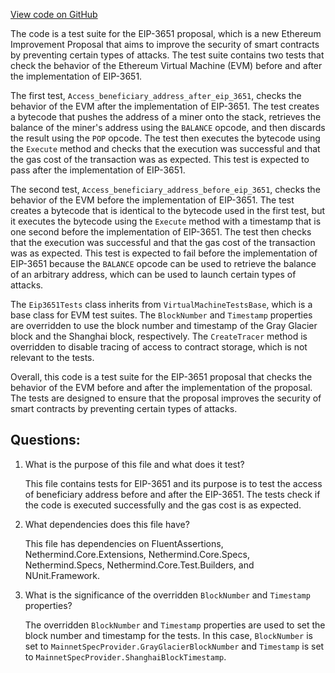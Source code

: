 [View code on GitHub](https://github.com/NethermindEth/nethermind/src/Nethermind/Nethermind.Evm.Test/Eip3651Tests.cs)

The code is a test suite for the EIP-3651 proposal, which is a new Ethereum Improvement Proposal that aims to improve the security of smart contracts by preventing certain types of attacks. The test suite contains two tests that check the behavior of the Ethereum Virtual Machine (EVM) before and after the implementation of EIP-3651.

The first test, `Access_beneficiary_address_after_eip_3651`, checks the behavior of the EVM after the implementation of EIP-3651. The test creates a bytecode that pushes the address of a miner onto the stack, retrieves the balance of the miner's address using the `BALANCE` opcode, and then discards the result using the `POP` opcode. The test then executes the bytecode using the `Execute` method and checks that the execution was successful and that the gas cost of the transaction was as expected. This test is expected to pass after the implementation of EIP-3651.

The second test, `Access_beneficiary_address_before_eip_3651`, checks the behavior of the EVM before the implementation of EIP-3651. The test creates a bytecode that is identical to the bytecode used in the first test, but it executes the bytecode using the `Execute` method with a timestamp that is one second before the implementation of EIP-3651. The test then checks that the execution was successful and that the gas cost of the transaction was as expected. This test is expected to fail before the implementation of EIP-3651 because the `BALANCE` opcode can be used to retrieve the balance of an arbitrary address, which can be used to launch certain types of attacks.

The `Eip3651Tests` class inherits from `VirtualMachineTestsBase`, which is a base class for EVM test suites. The `BlockNumber` and `Timestamp` properties are overridden to use the block number and timestamp of the Gray Glacier block and the Shanghai block, respectively. The `CreateTracer` method is overridden to disable tracing of access to contract storage, which is not relevant to the tests.

Overall, this code is a test suite for the EIP-3651 proposal that checks the behavior of the EVM before and after the implementation of the proposal. The tests are designed to ensure that the proposal improves the security of smart contracts by preventing certain types of attacks.
## Questions: 
 1. What is the purpose of this file and what does it test?
    
    This file contains tests for EIP-3651 and its purpose is to test the access of beneficiary address before and after the EIP-3651. The tests check if the code is executed successfully and the gas cost is as expected.

2. What dependencies does this file have?
    
    This file has dependencies on FluentAssertions, Nethermind.Core.Extensions, Nethermind.Core.Specs, Nethermind.Specs, Nethermind.Core.Test.Builders, and NUnit.Framework.

3. What is the significance of the overridden `BlockNumber` and `Timestamp` properties?
    
    The overridden `BlockNumber` and `Timestamp` properties are used to set the block number and timestamp for the tests. In this case, `BlockNumber` is set to `MainnetSpecProvider.GrayGlacierBlockNumber` and `Timestamp` is set to `MainnetSpecProvider.ShanghaiBlockTimestamp`.